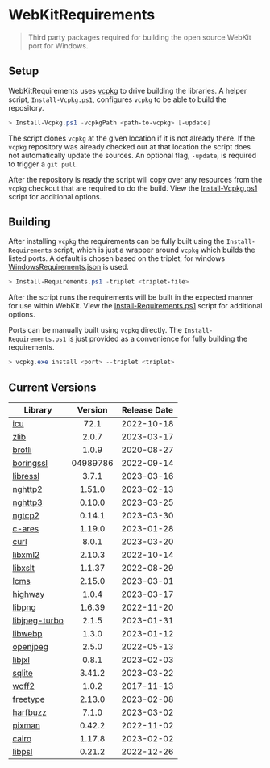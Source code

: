 # WebKitRequirements
> Third party packages required for building the open source WebKit port for Windows.

## Setup

WebKitRequirements uses [vcpkg](https://github.com/microsoft/vcpkg) to drive
building the libraries. A helper script, `Install-Vcpkg.ps1`, configures
`vcpkg` to be able to build the repository.

```powershell
> Install-Vcpkg.ps1 -vcpkgPath <path-to-vcpkg> [-update]
```

The script clones `vcpkg` at the given location if it is not already there. If
the `vcpkg` repository was already checked out at that location the script does
not automatically update the sources. An optional flag, `-update`, is required
to trigger a `git pull`.

After the repository is ready the script will copy over any resources from the
`vcpkg` checkout that are required to do the build. View the
[Install-Vcpkg.ps1](Install-Vcpkg.ps1) script for additional options.

## Building

After installing `vcpkg` the requirements can be fully built using the
`Install-Requirements` script, which is just a wrapper around `vcpkg` which
builds the listed ports. A default is chosen based on the triplet, for windows
[WindowsRequirements.json](WindowsRequirements.json) is used.

```powershell
> Install-Requirements.ps1 -triplet <triplet-file>
```

After the script runs the requirements will be built in the expected manner for
use within WebKit. View the
[Install-Requirements.ps1](Install-Requirements.ps1) script for additional
options.

Ports can be manually built using `vcpkg` directly. The
`Install-Requirements.ps1` is just provided as a convenience for fully building
the requirements.

```powershell
> vcpkg.exe install <port> --triplet <triplet>
```

## Current Versions

| Library | Version | Release Date |
|---|:---:|:---:|
| [icu](http://site.icu-project.org) | 72.1 | 2022-10-18 |
| [zlib](https://github.com/zlib-ng/zlib-ng) | 2.0.7 | 2023-03-17 |
| [brotli](https://github.com/google/brotli) | 1.0.9 | 2020-08-27 |
| [boringssl](https://boringssl.googlesource.com/boringssl) | 04989786 | 2022-09-14 |
| [libressl](https://www.libressl.org) | 3.7.1 | 2023-03-16 |
| [nghttp2](https://nghttp2.org) | 1.51.0 | 2023-02-13 |
| [nghttp3](https://github.com/ngtcp2/nghttp3) | 0.10.0 | 2023-03-25 |
| [ngtcp2](https://github.com/ngtcp2/ngtcp2) | 0.14.1 | 2023-03-30 |
| [c-ares](https://c-ares.org) | 1.19.0 | 2023-01-28 |
| [curl](https://curl.se) | 8.0.1 | 2023-03-20 |
| [libxml2](http://xmlsoft.org) | 2.10.3 | 2022-10-14 |
| [libxslt](http://xmlsoft.org/libxslt) | 1.1.37 | 2022-08-29 |
| [lcms](https://www.littlecms.com/) | 2.15.0 | 2023-03-01 |
| [highway](https://github.com/google/highway) | 1.0.4 | 2023-03-17 |
| [libpng](http://www.libpng.org/pub/png/libpng.html) | 1.6.39 | 2022-11-20 |
| [libjpeg-turbo](http://libjpeg-turbo.virtualgl.org) | 2.1.5 | 2023-01-31 |
| [libwebp](https://github.com/webmproject/libwebp) | 1.3.0 | 2023-01-12 |
| [openjpeg](https://www.openjpeg.org) | 2.5.0 | 2022-05-13 |
| [libjxl](https://github.com/libjxl/libjxl) | 0.8.1 | 2023-02-03 |
| [sqlite](http://sqlite.org) | 3.41.2 | 2023-03-22 |
| [woff2](https://github.com/google/woff2) | 1.0.2 | 2017-11-13 |
| [freetype](https://www.freetype.org) | 2.13.0 | 2023-02-08 |
| [harfbuzz](https://github.com/harfbuzz/harfbuzz) | 7.1.0 | 2023-03-02 |
| [pixman](http://www.pixman.org) | 0.42.2 | 2022-11-02 |
| [cairo](https://gitlab.freedesktop.org/cairo/cairo) | 1.17.8 | 2023-02-02 |
| [libpsl](https://github.com/rockdaboot/libpsl) | 0.21.2 | 2022-12-26 |
